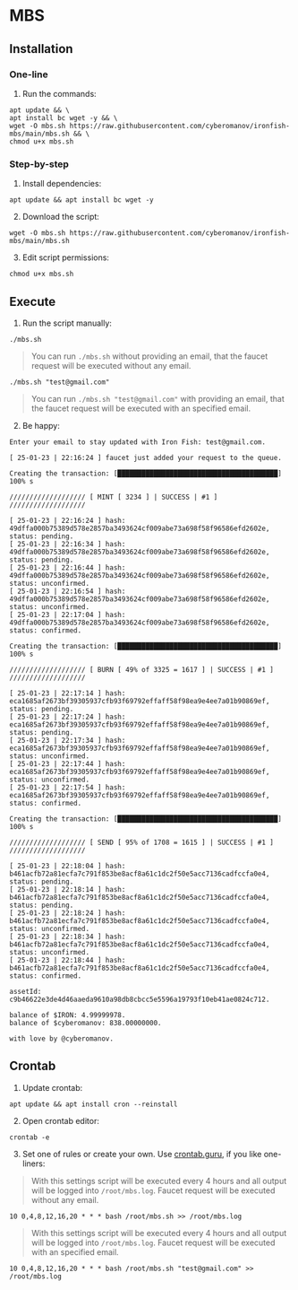 # MBS


## Installation

### One-line

1. Run the commands:
```
apt update && \
apt install bc wget -y && \
wget -O mbs.sh https://raw.githubusercontent.com/cyberomanov/ironfish-mbs/main/mbs.sh && \
chmod u+x mbs.sh
```
### Step-by-step

1. Install dependencies:
```
apt update && apt install bc wget -y
```
2. Download the script:
```
wget -O mbs.sh https://raw.githubusercontent.com/cyberomanov/ironfish-mbs/main/mbs.sh
```
3. Edit script permissions:
```
chmod u+x mbs.sh
```

## Execute

1. Run the script manually:
```
./mbs.sh
```
> You can run `./mbs.sh` without providing an email, that the faucet request will be executed without any email.
```
./mbs.sh "test@gmail.com"
```
> You can run `./mbs.sh "test@gmail.com"` with providing an email, that the faucet request will be executed with an specified email.
2. Be happy:
```
Enter your email to stay updated with Iron Fish: test@gmail.com.

[ 25-01-23 | 22:16:24 ] faucet just added your request to the queue.

Creating the transaction: [████████████████████████████████████████] 100% s

/////////////////// [ MINT [ 3234 ] | SUCCESS | #1 ] ///////////////////

[ 25-01-23 | 22:16:24 ] hash: 49dffa000b75389d578e2857ba3493624cf009abe73a698f58f96586efd2602e, status: pending.
[ 25-01-23 | 22:16:34 ] hash: 49dffa000b75389d578e2857ba3493624cf009abe73a698f58f96586efd2602e, status: pending.
[ 25-01-23 | 22:16:44 ] hash: 49dffa000b75389d578e2857ba3493624cf009abe73a698f58f96586efd2602e, status: unconfirmed.
[ 25-01-23 | 22:16:54 ] hash: 49dffa000b75389d578e2857ba3493624cf009abe73a698f58f96586efd2602e, status: unconfirmed.
[ 25-01-23 | 22:17:04 ] hash: 49dffa000b75389d578e2857ba3493624cf009abe73a698f58f96586efd2602e, status: confirmed.

Creating the transaction: [████████████████████████████████████████] 100% s

/////////////////// [ BURN [ 49% of 3325 = 1617 ] | SUCCESS | #1 ] ///////////////////

[ 25-01-23 | 22:17:14 ] hash: eca1685af2673bf39305937cfb93f69792effaff58f98ea9e4ee7a01b90869ef, status: pending.
[ 25-01-23 | 22:17:24 ] hash: eca1685af2673bf39305937cfb93f69792effaff58f98ea9e4ee7a01b90869ef, status: pending.
[ 25-01-23 | 22:17:34 ] hash: eca1685af2673bf39305937cfb93f69792effaff58f98ea9e4ee7a01b90869ef, status: unconfirmed.
[ 25-01-23 | 22:17:44 ] hash: eca1685af2673bf39305937cfb93f69792effaff58f98ea9e4ee7a01b90869ef, status: unconfirmed.
[ 25-01-23 | 22:17:54 ] hash: eca1685af2673bf39305937cfb93f69792effaff58f98ea9e4ee7a01b90869ef, status: confirmed.

Creating the transaction: [████████████████████████████████████████] 100% s

/////////////////// [ SEND [ 95% of 1708 = 1615 ] | SUCCESS | #1 ] ///////////////////

[ 25-01-23 | 22:18:04 ] hash: b461acfb72a81ecfa7c791f853be8acf8a61c1dc2f50e5acc7136cadfccfa0e4, status: pending.
[ 25-01-23 | 22:18:14 ] hash: b461acfb72a81ecfa7c791f853be8acf8a61c1dc2f50e5acc7136cadfccfa0e4, status: pending.
[ 25-01-23 | 22:18:24 ] hash: b461acfb72a81ecfa7c791f853be8acf8a61c1dc2f50e5acc7136cadfccfa0e4, status: unconfirmed.
[ 25-01-23 | 22:18:34 ] hash: b461acfb72a81ecfa7c791f853be8acf8a61c1dc2f50e5acc7136cadfccfa0e4, status: unconfirmed.
[ 25-01-23 | 22:18:44 ] hash: b461acfb72a81ecfa7c791f853be8acf8a61c1dc2f50e5acc7136cadfccfa0e4, status: confirmed.

assetId: c9b46622e3de4d46aaeda9610a98db8cbcc5e5596a19793f10eb41ae0824c712.

balance of $IRON: 4.99999978.
balance of $cyberomanov: 838.00000000.

with love by @cyberomanov.
```

## Crontab
1. Update crontab:
```
apt update && apt install cron --reinstall
```
2. Open crontab editor:
```
crontab -e
```
3. Set one of rules or create your own. Use [crontab.guru](https://crontab.guru/), if you like one-liners:
> With this settings script will be executed every 4 hours and all output will be logged into `/root/mbs.log`.
> Faucet request will be executed without any email.
```
10 0,4,8,12,16,20 * * * bash /root/mbs.sh >> /root/mbs.log
```
> With this settings script will be executed every 4 hours and all output will be logged into `/root/mbs.log`.
> Faucet request will be executed with an specified email.
```
10 0,4,8,12,16,20 * * * bash /root/mbs.sh "test@gmail.com" >> /root/mbs.log
```
